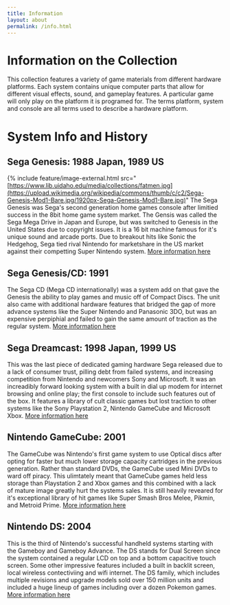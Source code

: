 ```yaml
---
title: Information 
layout: about
permalink: /info.html
---
```


# Information on the  Collection

This collection features a variety of game materials from different hardware platforms. Each system contains unique computer parts that allow for different visual effects, sound, and gameplay features. A particular game will only play on the platform it is programed for. The terms platform, system and console are all terms used to describe a hardware platform. 
# System Info and History 
## Sega Genesis: 1988 Japan, 1989 US
{% include feature/image-external.html src="[https://www.lib.uidaho.edu/media/collections/fatmen.jpg](https://upload.wikimedia.org/wikipedia/commons/thumb/c/c2/Sega-Genesis-Mod1-Bare.jpg/1920px-Sega-Genesis-Mod1-Bare.jpg)" 
The Sega Genesis was Sega's second generation home games console after limitied success in the 8bit home game system market. The Gensis was called the Sega Mega Drive in Japan and Europe, but was switched to Genesis in the United States due to copyright issues. It is a 16 bit machine famous for it's unique sound and arcade ports. Due to breakout hits like Sonic the Hedgehog, Sega tied rival Nintendo for marketshare in the US market against their competting Super Nintendo system. 
[More information here](https://en.wikipedia.org/wiki/Sega_Genesis) 
## Sega Genesis/CD: 1991
The Sega CD (Mega CD internationally) was a system add on that gave the Genesis the ability to play games and music off of Compact Discs. The unit also came with additional hardware features that bridged the gap of more advance systems like the Super Nintendo and Panasonic 3DO, but was an expensive perpiphial and failed to gain the same amount of traction as the regular system.
[More information here](https://en.wikipedia.org/wiki/Sega_CD)
## Sega Dreamcast: 1998 Japan, 1999 US
This was the last piece of dedicated gaming hardware Sega released due to a lack of consumer trust, pilling debt from failed systems, and increasing competition from Nintendo and newcomers Sony and Microsoft. It was an increadibly forward looking system with a built in dial up modem for internet browsing and online play; the first console to include such features out of the box. It features a library of cult classic games but lost traction to other systems like the Sony Playstation 2, Nintendo GameCube and Microsoft Xbox.
[More information here](https://en.wikipedia.org/wiki/Dreamcast)
## Nintendo GameCube: 2001
The GameCube was Nintendo's first game system to use Optical discs after opting for faster but much lower storage capacity cartridges in the previous generation. Rather than standard DVDs, the GameCube used Mini DVDs to ward off piracy. This ulimtately meant that GameCube games held less storage than Playstation 2 and Xbox games and this combined with a lack of mature image greatly hurt the systems sales. It is still heavily reveared for it's exceptional library of hit games like Super Smash Bros Melee, Pikmin, and Metroid Prime.
[More information here](https://en.wikipedia.org/wiki/GameCube)
## Nintendo DS: 2004
This is the third of Nintendo's successful handheld systems starting with the Gameboy and Gameboy Advance. The DS stands for Dual Screen since the system contained a regular LCD on top and a bottom capacitive touch screen. Some other impressive features included a built in backlit screen, local wireless contectiviing and wifi internet. The DS family, which includes multiple revisions and upgrade models sold over 150 million units and included a huge lineup of games including over a dozen Pokemon games.
[More information here](https://en.wikipedia.org/wiki/Nintendo_DS)


